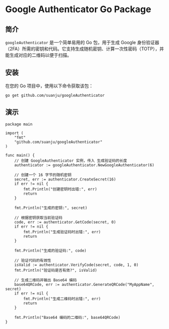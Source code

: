 # Google Authenticator Go Package

## 简介

`googleAuthenticator` 是一个简单易用的 Go 包，用于生成 Google 身份验证器（2FA）所需的密钥和代码。它支持生成随机密钥、计算一次性密码（TOTP），并能生成对应的二维码以便于扫描。

## 安装

在您的 Go 项目中，使用以下命令获取该包：

```
go get github.com/suanju/googleAuthenticator
```

## 演示
```
package main

import (
	"fmt"
	"github.com/suanju/googleAuthenticator"
)

func main() {
	// 创建 GoogleAuthenticator 实例，传入 生成验证码的长度
	authenticator := googleAuthenticator.NewGoogleAuthenticator(6)

	// 创建一个 16 字节的随机密钥
	secret, err := authenticator.CreateSecret(16)
	if err != nil {
		fmt.Println("创建密钥时出错:", err)
		return
	}

	fmt.Println("生成的密钥:", secret)

	// 根据密钥获取当前验证码
	code, err := authenticator.GetCode(secret, 0)
	if err != nil {
		fmt.Println("生成验证码时出错:", err)
		return
	}

	fmt.Println("生成的验证码:", code)

	// 验证代码的有效性
	isValid := authenticator.VerifyCode(secret, code, 1, 0)
	fmt.Println("验证码是否有效?", isValid)

	// 生成二维码并输出 Base64 编码
	base64QRCode, err := authenticator.GenerateQRCode("MyAppName", secret)
	if err != nil {
		fmt.Println("生成二维码时出错:", err)
		return
	}

	fmt.Println("Base64 编码的二维码:", base64QRCode)
}

```
